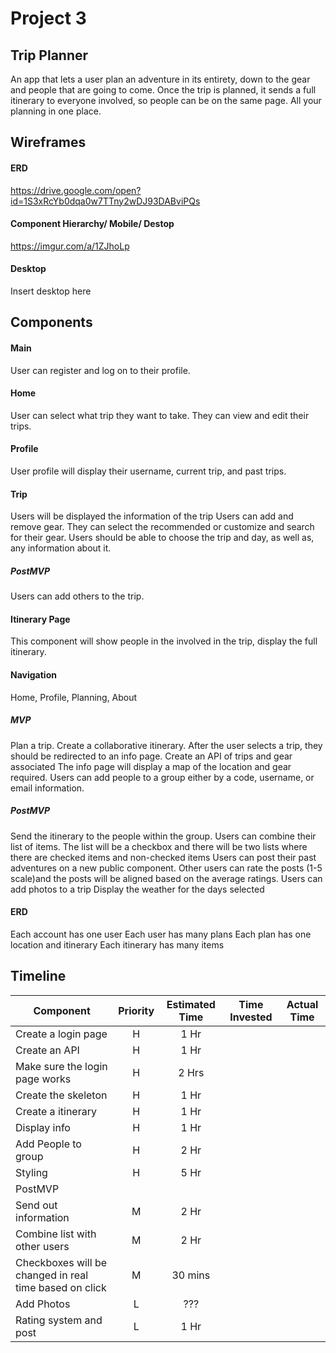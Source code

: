 # Project 3

## Trip Planner

An app that lets a user plan an adventure in its entirety, down to the gear and people that are going to come. Once the trip is planned, it sends a full itinerary to everyone involved, so people can be on the same page. All your planning in one place.

## Wireframes

#### ERD
https://drive.google.com/open?id=1S3xRcYb0dqa0w7TTny2wDJ93DABviPQs

#### Component Hierarchy/ Mobile/ Destop

https://imgur.com/a/1ZJhoLp

#### Desktop

Insert desktop here

## Components

#### Main

User can register and log on to their profile.

#### Home

User can select what trip they want to take.
They can view and edit their trips.

#### Profile

User profile will display their username, current trip, and past trips.

#### Trip

Users will be displayed the information of the trip
Users can add and remove gear. They can select the recommended or customize and search for their gear. Users should be able to choose the trip and day, as well as, any information about it.

##### PostMVP

Users can add others to the trip.

#### Itinerary Page

This component will show people in the involved in the trip, display the full itinerary.




#### Navigation

Home, Profile, Planning, About

##### MVP

Plan a trip.
Create a collaborative itinerary.
After the user selects a trip, they should be redirected to an info page.
Create an API of trips and gear associated
The info page will display a map of the location and gear required.
Users can add people to a group either by a code, username, or email information.

##### PostMVP

Send the itinerary to the people within the group.
Users can combine their list of items.
The list will be a checkbox and there will be two lists where there are checked items and non-checked items
Users can post their past adventures on a new public component.
Other users can rate the posts (1-5 scale)and the posts will be aligned based on the average ratings.
Users can add photos to a trip
Display the weather for the days selected


#### ERD

Each account has one user
Each user has many plans
Each plan has one location and itinerary
Each itinerary has many items

## Timeline

| Component | Priority | Estimated Time | Time Invested | Actual Time |
| --- | :---: |  :---: | :---: | :---: |
| Create a login page | H |  1 Hr |  |  |
| Create an API | H | 1 Hr |  |  |
| Make sure the login page works | H | 2 Hrs |  |  |
| Create the skeleton | H | 1 Hr | |  |
| Create a itinerary | H | 1 Hr |  | |
| Display info | H | 1 Hr | |  |
| Add People to group | H | 2 Hr |  |  |
| Styling | H | 5 Hr | | |
| PostMVP | | | |
| Send out information | M | 2 Hr | |
| Combine list with other users | M | 2 Hr | |
| Checkboxes will be changed in real time based on click| M | 30 mins | |
| Add Photos  | L | ??? | |
| Rating system and post | L | 1 Hr | |
